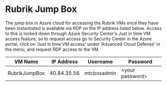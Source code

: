# Rubrik Jump Box

The jump box in Azure cloud for accessing the Rubrik VMs once they have been instantiated is available via RDP on the IP address listed below. Access to this is locked down through Azure Security Center's Just in time VM access feature, so to request access go to Security Center in the Azure portal, click on 'Just in time VM access' under 'Advanced Cloud Defense' in the menu, and request RDP access to the VM.

VM Name | IP Address | Username | Password
--- | --- | --- | ---
RubrikJumpBox | 40.84.35.56 | mtcbosadmin | \<your password\>

